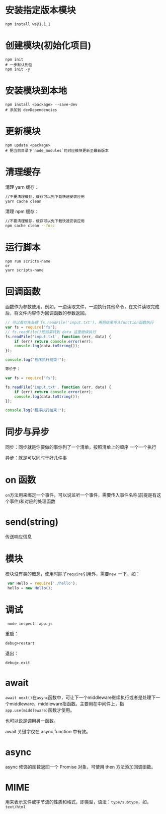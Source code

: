 # 安装指定版本模块

```
npm install ws@1.1.1
```

# 创建模块(初始化项目)

```
npm init
# 一步默认到位
npm init -y 
```

# 安装模块到本地

```
npm install <package> --save-dev
# 添加到 devDependencies
```

# 更新模块

```
npm update <package>
# 把当前目录下`node_modules`的对应模块更新至最新版本
```

# 清理缓存

清理 yarn 缓存：

```sh
//不要清理缓存，缓存可以免下载快速安装应用
yarn cache clean
```

清理 npm 缓存：

```sh
//不要清理缓存，缓存可以免下载快速安装应用
npm cache clean --forc
```

# 运行脚本

```
npm run scricts-name 
or 
yarn scripts-name
```

# 回调函数

函数作为参数使用。例如，一边读取文件，一边执行其他命令，在文件读取完成后，将文件内容作为回调函数的参数返回。

```javascript
// 可以看作先处理 fs.readFile('input.txt')，再把结果传入function函数执行
var fs = require("fs");
// fs.readFile()把结果转到 data 这里继续执行
fs.readFile('input.txt', function (err, data) {
    if (err) return console.error(err);
    console.log(data.toString());
});

console.log("程序执行结束!"); 

等价于：

var fs = require("fs");

fs.readFile('input.txt', function (err, data) {
    if (err) return console.error(err);
    console.log(data.toString());
});

console.log("程序执行结束!"); 
```

# 同步与异步

同步：同步就是你要做的事你列了一个清单，按照清单上的顺序 一个一个执行

异步：就是可以同时干好几件事

# on 函数

 `on`方法用来绑定一个事件，可以说监听一个事件，需要传入事件名称(前提是有这个事件)和对应的处理函数

# send(string)

传送响应信息

# 模块

模块没有类的概念，使用时除了`require`引用外，需要`new `一下，如：

```javascript
 var Hello = require('./hello'); 
 hello = new Hello();
```

# 调试

```
 node inspect  app.js
```

重启：

```
debug>restart
```

退出：

```
debug>.exit
```

# await

`await next()`在`async`函数中，可让下一个middleware继续执行或者是处理下一个middleware，middleware指函数。主要用在中间件上，指`app.use(middleware)`函数才使用。

也可以说是调用另一函数。

await 关键字仅在 async function 中有效。

# async

async 修饰的函数返回一个 Promise 对象，可使用 then 方法添加回调函数。

# MIME

用来表示文件或字节流的性质和格式，即类型，语法：`type/subtype`，如，`text/html`